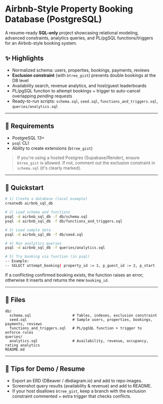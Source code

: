 # Airbnb-Style Property Booking Database (PostgreSQL)

A resume-ready **SQL-only** project showcasing relational modeling, advanced constraints, analytics queries, and PL/pgSQL functions/triggers for an Airbnb-style booking system.

## ✨ Highlights
- Normalized schema: users, properties, bookings, payments, reviews
- **Exclusion constraint** (with `btree_gist`) prevents double bookings at the DB level
- Availability search, revenue analytics, and host/guest leaderboards
- PL/pgSQL function to attempt bookings + trigger to auto-cancel overlapping *pending* requests
- Ready-to-run scripts: `schema.sql`, `seed.sql`, `functions_and_triggers.sql`, `queries/analytics.sql`

---

## 🧰 Requirements
- PostgreSQL 13+
- `psql` CLI
- Ability to create extensions (`btree_gist`)

> If you're using a hosted Postgres (Supabase/Render), ensure `btree_gist` is allowed.
> If not, comment out the exclusion constraint in `schema.sql` (it's clearly marked).

---

## 🚀 Quickstart

```bash
# 1) Create a database (local example)
createdb airbnb_sql_db

# 2) Load schema and functions
psql -d airbnb_sql_db -f db/schema.sql
psql -d airbnb_sql_db -f db/functions_and_triggers.sql

# 3) Load sample data
psql -d airbnb_sql_db -f db/seed.sql

# 4) Run analytics queries
psql -d airbnb_sql_db -f queries/analytics.sql

# 5) Try booking via function (in psql)
-- Example:
-- SELECT attempt_booking( property_id := 1, p_guest_id := 2, p_start := DATE '2025-09-03', p_end := DATE '2025-09-06' );
```
If a conflicting confirmed booking exists, the function raises an error; otherwise it inserts and returns the new `booking_id`.

---

## 📂 Files

```
db/
  schema.sql                   # Tables, indexes, exclusion constraint
  seed.sql                     # Sample users, properties, bookings, payments, reviews
  functions_and_triggers.sql   # PL/pgSQL function + trigger to enforce rules
queries/
  analytics.sql                # Availability, revenue, occupancy, rating analytics
README.md
```

---

## 🧪 Tips for Demo / Resume
- Export an ERD (DBeaver / dbdiagram.io) and add to repo images.
- Screenshot query results (availability & revenue) and add to README.
- If your host disallows `btree_gist`, keep a branch with the exclusion constraint commented + extra trigger that checks conflicts.
